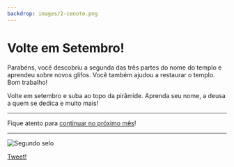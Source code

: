 ```yaml
---
backdrop: images/2-cenote.png
---
```


# Volte em Setembro!

Parabéns, você descobriu a segunda das três partes do nome do templo e aprendeu sobre novos glifos. Você também ajudou a restaurar o templo. Bom trabalho!

Volte em setembro e suba ao topo da pirâmide. Aprenda seu nome, a deusa a quem se dedica e muito mais!

<hr class = "m-5" />

Fique atento para <a href = "https://azure.microsoft.com/resources/join-the-azure-developer-community?WT.mc_id=mayamystery-newsletter-jelooper" target="_blank">continuar no próximo mês</a>!

<hr class="m-5"/>

![Segundo selo](/images/badge2.png)

[Tweet!](https://twitter.com/intent/tweet?url=https%3A%2F%2Fmicrosoft.com/AzureMayaMystery%2F&text=I%20just%20entered%20the%20Azure%20Maya%20Mystery%20pyramid.%20Look%20forward%20to%20next%20month%20when%20I%20will%20get%20to%20explore%20more!&hashtags=AzureMayaMystery)
